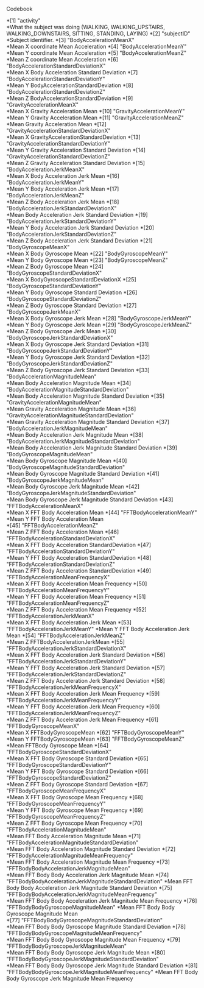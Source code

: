 Codebook

*[1] "activity"                                             
*What the subject was doing (WALKING, WALKING_UPSTAIRS, WALKING_DOWNSTAIRS, SITTING, STANDING, LAYING)
*[2] "subjectID"
*Subject identifier.
*[3] "BodyAccelerationMeanX"                                
*Mean X coordinate Mean Acceleration
*[4] "BodyAccelerationMeanY"                                
*Mean Y coordinate Mean Acceleration
*[5] "BodyAccelerationMeanZ"                                
*Mean Z coordinate Mean Acceleration
*[6] "BodyAccelerationStandardDeviationX"                   
*Mean X Body Acceleration Standard Deviation
*[7] "BodyAccelerationStandardDeviationY"                   
*Mean Y BodyAccelerationStandardDeviation
*[8] "BodyAccelerationStandardDeviationZ"                   
*Mean Z BodyAccelerationStandardDeviation
*[9] "GravityAccelerationMeanX"                             
*Mean X Gravity Acceleration Mean
*[10] "GravityAccelerationMeanY"                             
*Mean Y Gravity Acceleration Mean
*[11] "GravityAccelerationMeanZ"                             
*Mean Gravity Acceleration Mean
*[12] "GravityAccelerationStandardDeviationX"                
*Mean X GravityAccelerationStandardDeviation
*[13] "GravityAccelerationStandardDeviationY"                
*Mean Y Gravity Acceleration Standard Deviation
*[14] "GravityAccelerationStandardDeviationZ"                
*Mean Z Gravity Acceleration Standard Deviation
*[15] "BodyAccelerationJerkMeanX"                            
*Mean X Body Acceleration Jerk Mean
*[16] "BodyAccelerationJerkMeanY"                            
*Mean Y Body Acceleration Jerk Mean
*[17] "BodyAccelerationJerkMeanZ"                            
*Mean Z Body Acceleration Jerk Mean
*[18] "BodyAccelerationJerkStandardDeviationX"               
*Mean Body Acceleration Jerk Standard Deviation
*[19] "BodyAccelerationJerkStandardDeviationY"               
*Mean Y Body Acceleration Jerk Standard Deviation
*[20] "BodyAccelerationJerkStandardDeviationZ"               
*Mean Z Body Acceleration Jerk Standard Deviation
*[21] "BodyGyroscopeMeanX"                                   
*Mean X Body Gyroscope Mean
*[22] "BodyGyroscopeMeanY"                                   
*Mean Y Body Gyroscope Mean
*[23] "BodyGyroscopeMeanZ"                                   
*Mean Z Body Gyroscope Mean
*[24] "BodyGyroscopeStandardDeviationX"                      
*Mean X BodyGyroscopeStandardDeviationX
*[25] "BodyGyroscopeStandardDeviationY"                      
*Mean Y Body Gyroscope Standard Deviation
*[26] "BodyGyroscopeStandardDeviationZ"                      
*Mean Z Body Gyroscope Standard Deviation
*[27] "BodyGyroscopeJerkMeanX"                               
*Mean X Body Gyroscope Jerk Mean
*[28] "BodyGyroscopeJerkMeanY"                               
*Mean Y Body Gyroscope Jerk Mean
*[29] "BodyGyroscopeJerkMeanZ"                               
*Mean Z Body Gyroscope Jerk Mean
*[30] "BodyGyroscopeJerkStandardDeviationX"                  
*Mean X Body Gyroscope Jerk Standard Deviation
*[31] "BodyGyroscopeJerkStandardDeviationY"                  
*Mean Y Body Gyroscope Jerk Standard Deviation
*[32] "BodyGyroscopeJerkStandardDeviationZ"                  
*Mean Z Body Gyroscope Jerk Standard Deviation
*[33] "BodyAccelerationMagnitudeMean"                        
*Mean Body Acceleration Magnitude Mean
*[34] "BodyAccelerationMagnitudeStandardDeviation"           
*Mean Body Acceleration Magnitude Standard Deviation
*[35] "GravityAccelerationMagnitudeMean"                     
*Mean Gravity Acceleration Magnitude Mean
*[36] "GravityAccelerationMagnitudeStandardDeviation"        
*Mean Gravity Acceleration Magnitude Standard Deviation
*[37] "BodyAccelerationJerkMagnitudeMean"                    
*Mean Body Acceleration Jerk Magnitude Mean
*[38] "BodyAccelerationJerkMagnitudeStandardDeviation"       
*Mean Body Acceleration Jerk Magnitude Standard Deviation
*[39] "BodyGyroscopeMagnitudeMean"                           
*Mean Body Gyroscope Magnitude Mean
*[40] "BodyGyroscopeMagnitudeStandardDeviation"              
*Mean Body Gyroscope Magnitude Standard Deviation
*[41] "BodyGyroscopeJerkMagnitudeMean"                       
*Mean Body Gyroscope Jerk Magnitude Mean
*[42] "BodyGyroscopeJerkMagnitudeStandardDeviation"          
*Mean Body Gyroscope Jerk Magnitude Standard Deviation
*[43] "FFTBodyAccelerationMeanX"                             
*Mean X FFT Body Acceleration Mean
*[44] "FFTBodyAccelerationMeanY"  
*Mean Y FFT Body Acceleration Mean                           
*[45] "FFTBodyAccelerationMeanZ"                             
*Mean Z FFT Body Acceleration Mean
*[46] "FFTBodyAccelerationStandardDeviationX"                
*Mean X FFT Body Acceleration StandardDeviation
*[47] "FFTBodyAccelerationStandardDeviationY"                
*Mean Y FFT Body Acceleration StandardDeviation
*[48] "FFTBodyAccelerationStandardDeviationZ"                
*Mean Z FFT Body Acceleration StandardDeviation
*[49] "FFTBodyAccelerationMeanFrequencyX"                    
*Mean X FFT Body Acceleration Mean Frequency
*[50] "FFTBodyAccelerationMeanFrequencyY"                    
*Mean Y FFT Body Acceleration Mean Frequency
*[51] "FFTBodyAccelerationMeanFrequencyZ"                    
*Mean Z FFT Body Acceleration Mean Frequency
*[52] "FFTBodyAccelerationJerkMeanX"                         
*Mean X FFT Body Acceleration Jerk Mean
*[53] "FFTBodyAccelerationJerkMeanY"
*Mean Y FFT Body Acceleration Jerk Mean
*[54] "FFTBodyAccelerationJerkMeanZ"                         
*Mean Z FFTBodyAccelerationJerkMean
*[55] "FFTBodyAccelerationJerkStandardDeviationX"            
*Mean X FFT Body Acceleration Jerk Standard Deviation
*[56] "FFTBodyAccelerationJerkStandardDeviationY"            
*Mean Y FFT Body Acceleration Jerk Standard Deviation
*[57] "FFTBodyAccelerationJerkStandardDeviationZ"            
*Mean Z FFT Body Acceleration Jerk Standard Deviation
*[58] "FFTBodyAccelerationJerkMeanFrequencyX"                
*Mean X FFT Body Acceleration Jerk Mean Frequency
*[59] "FFTBodyAccelerationJerkMeanFrequencyY"                
*Mean Y FFT Body Acceleration Jerk Mean Frequency
*[60] "FFTBodyAccelerationJerkMeanFrequencyZ"                
*Mean Z FFT Body Acceleration Jerk Mean Frequency
*[61] "FFTBodyGyroscopeMeanX"                                
*Mean X FFTBodyGyroscopeMean
*[62] "FFTBodyGyroscopeMeanY"                                
*Mean Y FFTBodyGyroscopeMean
*[63] "FFTBodyGyroscopeMeanZ"                                
*Mean FFTBody Gyroscope Mean
*[64] "FFTBodyGyroscopeStandardDeviationX"                   
*Mean X FFT Body Gyroscope Standard Deviation
*[65] "FFTBodyGyroscopeStandardDeviationY"                   
*Mean Y FFT Body Gyroscope Standard Deviation
*[66] "FFTBodyGyroscopeStandardDeviationZ"                   
*Mean Z FFT Body Gyroscope Standard Deviation
*[67] "FFTBodyGyroscopeMeanFrequencyX"                       
*Mean X FFT Body Gyroscope Mean Frequency
*[68] "FFTBodyGyroscopeMeanFrequencyY"                       
*Mean Y FFT Body Gyroscope Mean Frequency
*[69] "FFTBodyGyroscopeMeanFrequencyZ"                       
*Mean Z FFT Body Gyroscope Mean Frequency
*[70] "FFTBodyAccelerationMagnitudeMean"                     
*Mean FFT Body Acceleration Magnitude Mean
*[71] "FFTBodyAccelerationMagnitudeStandardDeviation"        
*Mean FFT Body Acceleration Magnitude Standard Deviation
*[72] "FFTBodyAccelerationMagnitudeMeanFrequency"            
*Mean FFT Body Acceleration Magnitude Mean Frequency
*[73] "FFTBodyBodyAccelerationJerkMagnitudeMean"             
*Mean FFT Body Body Acceleration Jerk Magnitude Mean
*[74] "FFTBodyBodyAccelerationJerkMagnitudeStandardDeviation"
*Mean FFT Body Body Acceleration Jerk Magnitude Standard Deviation
*[75] "FFTBodyBodyAccelerationJerkMagnitudeMeanFrequency"    
*Mean FFT Body Body Acceleration Jerk Magnitude Mean Frequency
*[76] "FFTBodyBodyGyroscopeMagnitudeMean"
*Mean FFT Body Body Gyroscope Magnitude Mean                    
*[77] "FFTBodyBodyGyroscopeMagnitudeStandardDeviation"       
*Mean FFT Body Body Gyroscope Magnitude Standard Deviation
*[78] "FFTBodyBodyGyroscopeMagnitudeMeanFrequency"           
*Mean FFT Body Body Gyroscope Magnitude Mean Frequency
*[79] "FFTBodyBodyGyroscopeJerkMagnitudeMean"                
*Mean FFT Body Body Gyroscope Jerk Magnitude Mean
*[80] "FFTBodyBodyGyroscopeJerkMagnitudeStandardDeviation"   
*Mean FFT Body Body Gyroscope Jerk Magnitude Standard Deviation
*[81] "FFTBodyBodyGyroscopeJerkMagnitudeMeanFrequency" 
*Mean FFT Body Body Gyroscope Jerk Magnitude Mean Frequency
